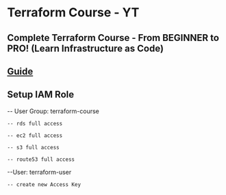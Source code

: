 # Terraform Course - YT

## Complete Terraform Course - From BEGINNER to PRO! (Learn Infrastructure as Code)

[Guide](https://www.youtube.com/watch?v=7xngnjfIlK4&t=130s)
-----

## Setup IAM Role
-- User Group: terraform-course

    -- rds full access

    -- ec2 full access

    -- s3 full access

    -- route53 full access

--User: terraform-user

    -- create new Access Key